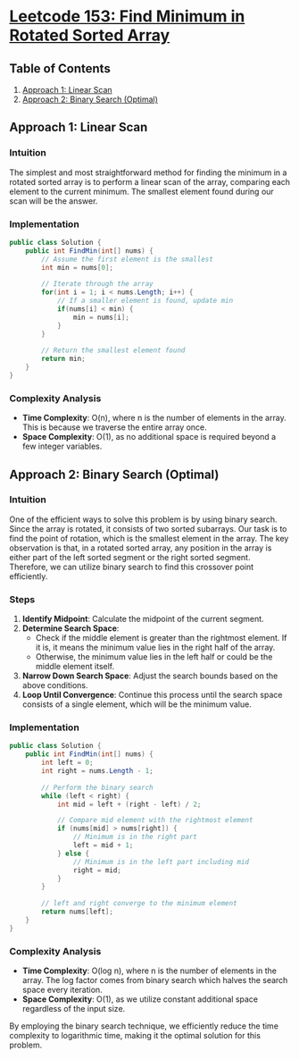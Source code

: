 # [Leetcode 153: Find Minimum in Rotated Sorted Array](https://leetcode.com/problems/find-minimum-in-rotated-sorted-array/)

## Table of Contents
1. [Approach 1: Linear Scan](#approach-1-linear-scan)
2. [Approach 2: Binary Search (Optimal)](#approach-2-binary-search-optimal)

## Approach 1: Linear Scan

### Intuition
The simplest and most straightforward method for finding the minimum in a rotated sorted array is to perform a linear scan of the array, comparing each element to the current minimum. The smallest element found during our scan will be the answer.

### Implementation

```csharp
public class Solution {
    public int FindMin(int[] nums) {
        // Assume the first element is the smallest
        int min = nums[0];
        
        // Iterate through the array
        for(int i = 1; i < nums.Length; i++) {
            // If a smaller element is found, update min
            if(nums[i] < min) {
                min = nums[i];
            }
        }
        
        // Return the smallest element found
        return min;
    }
}
```

### Complexity Analysis
- **Time Complexity**: O(n), where n is the number of elements in the array. This is because we traverse the entire array once.
- **Space Complexity**: O(1), as no additional space is required beyond a few integer variables.

## Approach 2: Binary Search (Optimal)

### Intuition
One of the efficient ways to solve this problem is by using binary search. Since the array is rotated, it consists of two sorted subarrays. Our task is to find the point of rotation, which is the smallest element in the array. The key observation is that, in a rotated sorted array, any position in the array is either part of the left sorted segment or the right sorted segment. Therefore, we can utilize binary search to find this crossover point efficiently.

### Steps
1. **Identify Midpoint**: Calculate the midpoint of the current segment.
2. **Determine Search Space**:
   - Check if the middle element is greater than the rightmost element. If it is, it means the minimum value lies in the right half of the array.
   - Otherwise, the minimum value lies in the left half or could be the middle element itself.
3. **Narrow Down Search Space**: Adjust the search bounds based on the above conditions.
4. **Loop Until Convergence**: Continue this process until the search space consists of a single element, which will be the minimum value.

### Implementation

```csharp
public class Solution {
    public int FindMin(int[] nums) {
        int left = 0;
        int right = nums.Length - 1;
        
        // Perform the binary search
        while (left < right) {
            int mid = left + (right - left) / 2;

            // Compare mid element with the rightmost element
            if (nums[mid] > nums[right]) {
                // Minimum is in the right part
                left = mid + 1;
            } else {
                // Minimum is in the left part including mid
                right = mid;
            }
        }
        
        // left and right converge to the minimum element
        return nums[left];
    }
}
```

### Complexity Analysis
- **Time Complexity**: O(log n), where n is the number of elements in the array. The log factor comes from binary search which halves the search space every iteration.
- **Space Complexity**: O(1), as we utilize constant additional space regardless of the input size.

By employing the binary search technique, we efficiently reduce the time complexity to logarithmic time, making it the optimal solution for this problem.

